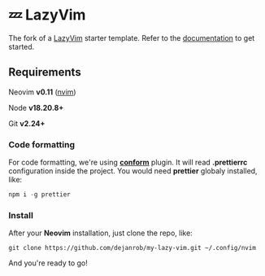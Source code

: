 # 💤 LazyVim

The fork of a [LazyVim](https://github.com/LazyVim/LazyVim) starter template. Refer to the [documentation](https://lazyvim.github.io/installation) to get started.

## Requirements

Neovim **v0.11** ([nvim](https://neovim.io/))

Node **v18.20.8+**

Git **v2.24+**

### Code formatting

For code formatting, we're using **[conform]('https://github.com/stevearc/conform.nvim')** plugin. It will read **.prettierrc** configuration inside the project. You would need **prettier** globaly installed, like:

```js
npm i -g prettier
```

### Install

After your **Neovim** installation, just clone the repo, like:

```
git clone https://github.com/dejanrob/my-lazy-vim.git ~/.config/nvim
```

And you're ready to go!

